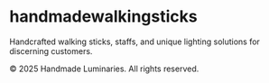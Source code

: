 # handmadewalkingsticks
Handcrafted walking sticks, staffs, and unique lighting solutions for discerning customers.

© 2025 Handmade Luminaries. All rights reserved.
